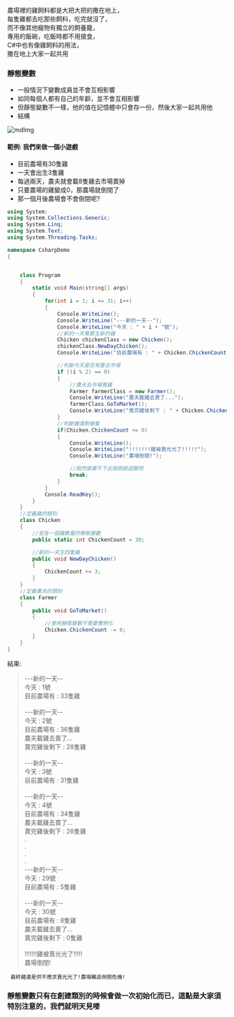 農場裡的雞飼料都是大把大把的撒在地上，\
每隻雞都去吃那些飼料，吃完就沒了，\
而不像其他寵物有獨立的飼養籠，\
專用的飯碗，吃飯時都不用搶食，\
C#中也有像雞飼料的用法，\
撒在地上大家一起共用

### 靜態變數
* 一般情況下變數成員並不會互相影響
* 如同每個人都有自己的年齡，並不會互相影響
* 但靜態變數不一樣，他的值在記憶體中只會存一份，然後大家一起共用他
* 結構

![mdImg](https://ithelp.ithome.com.tw/upload/images/20210925/20097001QhRt9Z7xf4.png)

#### 範例: 我們來做一個小遊戲
* 目前農場有30隻雞
* 一天會出生3隻雞
* 每過兩天，農夫就會載8隻雞去市場賣掉
* 只要農場的雞變成0，那農場就倒閉了
* 那一個月後農場會不會倒閉呢?
```csharp
using System;
using System.Collections.Generic;
using System.Linq;
using System.Text;
using System.Threading.Tasks;

namespace CsharpDemo
{


    class Program
    {
        static void Main(string[] args)
        {
            for(int i = 1; i <= 31; i++)
            {
                Console.WriteLine();
                Console.WriteLine("---新的一天--");
                Console.WriteLine("今天 : " + i + "號");
                //新的一天需要生新的雞
                Chicken chickenClass = new Chicken();
                chickenClass.NewDayChicken();
                Console.WriteLine("目前農場有 : " + Chicken.ChickenCount + "隻雞");

                //判斷今天是否有要去市場
                if ((i % 2) == 0)
                {
                    //農夫去市場賣雞
                    Farmer farmerClass = new Farmer();
                    Console.WriteLine("農夫載雞去賣了...");
                    farmerClass.GoToMarket();
                    Console.WriteLine("賣完雞後剩下 : " + Chicken.ChickenCount + "隻雞");
                }
                //判斷雞還剩幾隻
                if(Chicken.ChickenCount <= 0)
                {
                    Console.WriteLine();
                    Console.WriteLine("!!!!!!!雞被賣光光了!!!!!");
                    Console.WriteLine("農場倒閉!");

                    //既然營業不下去就跳脫迴圈吧
                    break;
                }
            }
            Console.ReadKey();
        }
    }
    //定義雞的類別
    class Chicken
    {
        //宣告一個雞數量的靜態變數
        public static int ChickenCount = 30;

        //新的一天生四隻雞
        public void NewDayChicken()
        {
            ChickenCount += 3;
        }
    }
    //定義農夫的類別
    class Farmer
    {
        public void GoToMarket()
        {
            //使用靜態變數不需要實例化
            Chicken.ChickenCount -= 8;
        }
    }
}
```

結果:
> ---新的一天--\
> 今天 : 1號\
> 目前農場有 : 33隻雞\
> \
> ---新的一天--\
> 今天 : 2號\
> 目前農場有 : 36隻雞\
> 農夫載雞去賣了...\
> 賣完雞後剩下 : 28隻雞\
> \
> ---新的一天--\
> 今天 : 3號\
> 目前農場有 : 31隻雞\
> \
> ---新的一天--\
> 今天 : 4號\
> 目前農場有 : 34隻雞\
> 農夫載雞去賣了...\
> 賣完雞後剩下 : 26隻雞\
> .\
> .\
> .\
> .\
> ---新的一天--\
> 今天 : 29號\
> 目前農場有 : 5隻雞\
> \
> ---新的一天--\
> 今天 : 30號\
> 目前農場有 : 8隻雞\
> 農夫載雞去賣了...\
> 賣完雞後剩下 : 0隻雞\
> \
> !!!!!!!雞被賣光光了!!!!!\
> 農場倒閉!

` 最終雞還是供不應求賣光光了!農場難逃倒閉危機!`

### 靜態變數只有在創建類別的時候會做一次初始化而已，這點是大家須特別注意的，我們就明天見喽